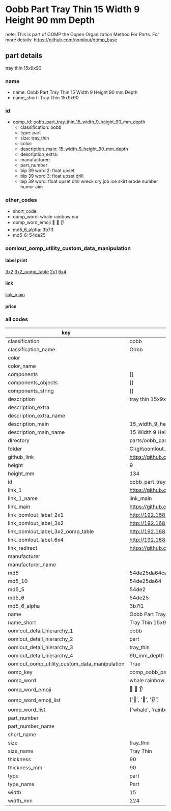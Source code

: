 # Oobb Part Tray Thin 15 Width 9 Height 90 mm Depth  

note: This is part of OOMP the Oopen Organization Method For Parts. For more details: https://github.com/oomlout/oomp_base

##  part details
  



tray thin 15x9x90



### name
* name: Oobb Part Tray Thin 15 Width 9 Height 90 mm Depth
* name_short: Tray Thin 15x9x90 
### id
* oomp_id: oobb_part_tray_thin_15_width_9_height_90_mm_depth
  * classification: oobb
  * type: part
  * size: tray_thin
  * color: 
  * description_main: 15_width_9_height_90_mm_depth
  * description_extra: 
  * manufacturer: 
  * part_number: 
  * bip 39 word 2: float upset
  * bip 39 word 3: float upset drill
  * bip 39 word: float upset drill wreck cry job ice skirt erode number humor aim

### other_codes
* short_code: 
* oomp_word: whale rainbow ear
* oomp_word_emoji :whale: :rainbow: :ear:
* md5_6_alpha: 3b7l1
* md5_6: 54de25






### oomlout_oomp_utility_custom_data_manipulation
#### label print
[3x2](http://192.168.1.245:1112/?label=oomp%203b7l1)
[3x2_oomp_table](http://192.168.1.108:1112/?label=oomp%203b7l1)
[2x1](http://192.168.1.242:1112/?label=oomp%203b7l1)
[6x4](http://192.168.1.55:1112/?label=oomp%203b7l1)    

#### link

[link_main](https://github.com/oomlout/oomlout_oobb_version_4_generated_parts/tree/main/navigation_oomp/oobb/part/tray_thin/15_width_9_height_90_mm_depth/part)                              

#### price







### all codes 
| key | value |  
| --- | --- |  
| classification | oobb |  
| classification_name | Oobb |  
| color |  |  
| color_name |  |  
| components | [] |  
| components_objects | [] |  
| components_string | [] |  
| description | tray thin 15x9x90 |  
| description_extra |  |  
| description_extra_name |  |  
| description_main | 15_width_9_height_90_mm_depth |  
| description_main_name | 15 Width 9 Height 90 mm Depth |  
| directory | parts/oobb_part_tray_thin_15_width_9_height_90_mm_depth |  
| folder | C:\gh\oomlout_oobb_version_4_generated_parts\parts\oobb_part_tray_thin_15_width_9_height_90_mm_depth |  
| github_link | https://github.com/oomlout/oomlout_oomp_part_src/tree/main/parts/oobb_part_tray_thin_15_width_9_height_90_mm_depth |  
| height | 9 |  
| height_mm | 134 |  
| id | oobb_part_tray_thin_15_width_9_height_90_mm_depth |  
| link_1 | https://github.com/oomlout/oomlout_oobb_version_4_generated_parts/tree/main/navigation_oomp/oobb/part/tray_thin/15_width_9_height_90_mm_depth/part |  
| link_1_name | link_main |  
| link_main | https://github.com/oomlout/oomlout_oobb_version_4_generated_parts/tree/main/navigation_oomp/oobb/part/tray_thin/15_width_9_height_90_mm_depth/part |  
| link_oomlout_label_2x1 | http://192.168.1.242:1112/?label=oomp%203b7l1 |  
| link_oomlout_label_3x2 | http://192.168.1.245:1112/?label=oomp%203b7l1 |  
| link_oomlout_label_3x2_oomp_table | http://192.168.1.108:1112/?label=oomp%203b7l1 |  
| link_oomlout_label_6x4 | http://192.168.1.55:1112/?label=oomp%203b7l1 |  
| link_redirect | https://github.com/oomlout/oomlout_oobb_version_4_generated_parts/tree/main/parts/oobb_tray_thin_15_09_90 |  
| manufacturer |  |  
| manufacturer_name |  |  
| md5 | 54de25da64caae05e01a9fe285fbcac9 |  
| md5_10 | 54de25da64 |  
| md5_5 | 54de2 |  
| md5_6 | 54de25 |  
| md5_6_alpha | 3b7l1 |  
| name | Oobb Part Tray Thin 15 Width 9 Height 90 mm Depth |  
| name_short | Tray Thin 15x9x90  |  
| oomlout_detail_hierarchy_1 | oobb |  
| oomlout_detail_hierarchy_2 | part |  
| oomlout_detail_hierarchy_3 | tray_thin |  
| oomlout_detail_hierarchy_4 | 90_mm_depth |  
| oomlout_oomp_utility_custom_data_manipulation | True |  
| oomp_key | oomp_oobb_part_tray_thin_15_width_9_height_90_mm_depth |  
| oomp_word | whale rainbow ear |  
| oomp_word_emoji | :whale: :rainbow: :ear: |  
| oomp_word_emoji_list | [':whale:', ':rainbow:', ':ear:'] |  
| oomp_word_list | ['whale', 'rainbow', 'ear'] |  
| part_number |  |  
| part_number_name |  |  
| short_name |  |  
| size | tray_thin |  
| size_name | Tray Thin |  
| thickness | 90 |  
| thickness_mm | 90 |  
| type | part |  
| type_name | Part |  
| width | 15 |  
| width_mm | 224 |  
